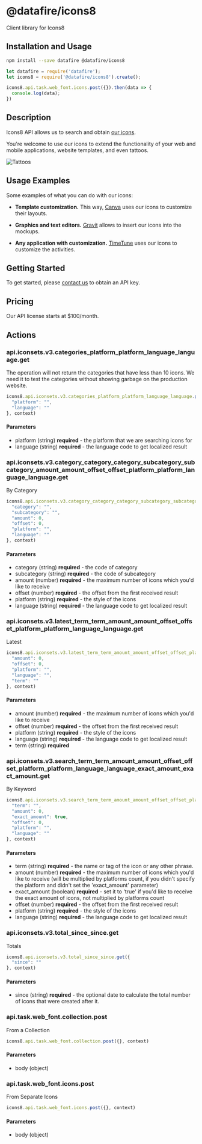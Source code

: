 # @datafire/icons8

Client library for Icons8

## Installation and Usage
```bash
npm install --save datafire @datafire/icons8
```

```js
let datafire = require('datafire');
let icons8 = require('@datafire/icons8').create();

icons8.api.task.web_font.icons.post({}).then(data => {
  console.log(data);
})
```

## Description
Icons8 API allows us to search and obtain [our icons](https://icons8.com/web-app).

You're welcome to use our icons to extend the functionality of your web and mobile applications, website templates, and even tattoos.

![Tattoos](https://cdn.rawgit.com/icons8/api-docs/cff6fdf0/tattoos.svg)

## Usage Examples

Some examples of what you can do with our icons:

* **Template customization.** This way, [Canva](https://www.canva.com/) uses our icons to customize their layouts.

* **Graphics and text editors.** [Gravit](https://gravit.io/) allows to insert our icons into the mockups.

* **Any application with customization.** [TimeTune](http://timetune.center/) uses our icons to customize the activities.

## Getting Started

To get started, please [contact us](https://icons8.com/contact) to obtain an API key.

## Pricing

Our API license starts at $100/month.

## Actions
### api.iconsets.v3.categories_platform_platform_language_language.get
The operation will not return the categories that have less than 10 icons.
We need it to test the categories without showing garbage on the production website.


```js
icons8.api.iconsets.v3.categories_platform_platform_language_language.get({
  "platform": "",
  "language": ""
}, context)
```

#### Parameters
* platform (string) **required** - the platform that we are searching icons for
* language (string) **required** - the language code to get localized result

### api.iconsets.v3.category_category_category_subcategory_subcategory_amount_amount_offset_offset_platform_platform_language_language.get
By Category


```js
icons8.api.iconsets.v3.category_category_category_subcategory_subcategory_amount_amount_offset_offset_platform_platform_language_language.get({
  "category": "",
  "subcategory": "",
  "amount": 0,
  "offset": 0,
  "platform": "",
  "language": ""
}, context)
```

#### Parameters
* category (string) **required** - the code of category
* subcategory (string) **required** - the code of subcategory
* amount (number) **required** - the maximum number of icons which you'd like to receive
* offset (number) **required** - the offset from the first received result
* platform (string) **required** - the style of the icons
* language (string) **required** - the language code to get localized result

### api.iconsets.v3.latest_term_term_amount_amount_offset_offset_platform_platform_language_language.get
Latest


```js
icons8.api.iconsets.v3.latest_term_term_amount_amount_offset_offset_platform_platform_language_language.get({
  "amount": 0,
  "offset": 0,
  "platform": "",
  "language": "",
  "term": ""
}, context)
```

#### Parameters
* amount (number) **required** - the maximum number of icons which you'd like to receive
* offset (number) **required** - the offset from the first received result
* platform (string) **required** - the style of the icons
* language (string) **required** - the language code to get localized result
* term (string) **required**

### api.iconsets.v3.search_term_term_amount_amount_offset_offset_platform_platform_language_language_exact_amount_exact_amount.get
By Keyword


```js
icons8.api.iconsets.v3.search_term_term_amount_amount_offset_offset_platform_platform_language_language_exact_amount_exact_amount.get({
  "term": "",
  "amount": 0,
  "exact_amount": true,
  "offset": 0,
  "platform": "",
  "language": ""
}, context)
```

#### Parameters
* term (string) **required** - the name or tag of the icon or any other phrase.
* amount (number) **required** - the maximum number of icons which you'd like to receive (will be multiplied by platforms count, if you didn't specify the platform and didn't set the 'exact_amount' parameter)
* exact_amount (boolean) **required** - set it to 'true' if you'd like to receive the exact amount of icons, not multiplied by platforms count
* offset (number) **required** - the offset from the first received result
* platform (string) **required** - the style of the icons
* language (string) **required** - the language code to get localized result

### api.iconsets.v3.total_since_since.get
Totals


```js
icons8.api.iconsets.v3.total_since_since.get({
  "since": ""
}, context)
```

#### Parameters
* since (string) **required** - the optional date to calculate the total number of icons that were created after it.

### api.task.web_font.collection.post
From a Collection


```js
icons8.api.task.web_font.collection.post({}, context)
```

#### Parameters
* body (object)

### api.task.web_font.icons.post
From Separate Icons


```js
icons8.api.task.web_font.icons.post({}, context)
```

#### Parameters
* body (object)

